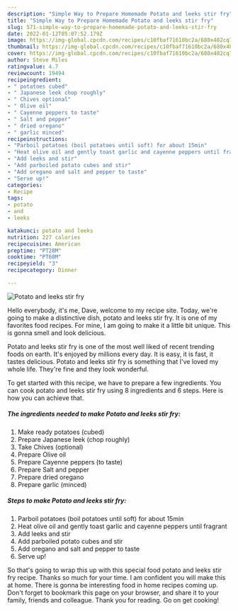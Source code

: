 ```yaml
---
description: "Simple Way to Prepare Homemade Potato and leeks stir fry"
title: "Simple Way to Prepare Homemade Potato and leeks stir fry"
slug: 571-simple-way-to-prepare-homemade-potato-and-leeks-stir-fry
date: 2022-01-12T05:07:52.179Z
image: https://img-global.cpcdn.com/recipes/c10fbaf71610bc2a/680x482cq70/potato-and-leeks-stir-fry-recipe-main-photo.jpg
thumbnail: https://img-global.cpcdn.com/recipes/c10fbaf71610bc2a/680x482cq70/potato-and-leeks-stir-fry-recipe-main-photo.jpg
cover: https://img-global.cpcdn.com/recipes/c10fbaf71610bc2a/680x482cq70/potato-and-leeks-stir-fry-recipe-main-photo.jpg
author: Steve Miles
ratingvalue: 4.7
reviewcount: 19494
recipeingredient:
- " potatoes cubed"
- " Japanese leek chop roughly"
- " Chives optional"
- " Olive oil"
- " Cayenne peppers to taste"
- " Salt and pepper"
- " dried oregano"
- " garlic minced"
recipeinstructions:
- "Parboil potatoes (boil potatoes until soft) for about 15min"
- "Heat olive oil and gently toast garlic and cayenne peppers until fragrant"
- "Add leeks and stir"
- "Add parboiled potato cubes and stir"
- "Add oregano and salt and pepper to taste"
- "Serve up!"
categories:
- Recipe
tags:
- potato
- and
- leeks

katakunci: potato and leeks 
nutrition: 227 calories
recipecuisine: American
preptime: "PT28M"
cooktime: "PT60M"
recipeyield: "3"
recipecategory: Dinner

---
```



![Potato and leeks stir fry](https://img-global.cpcdn.com/recipes/c10fbaf71610bc2a/680x482cq70/potato-and-leeks-stir-fry-recipe-main-photo.jpg)

Hello everybody, it's me, Dave, welcome to my recipe site. Today, we're going to make a distinctive dish, potato and leeks stir fry. It is one of my favorites food recipes. For mine, I am going to make it a little bit unique. This is gonna smell and look delicious.

Potato and leeks stir fry is one of the most well liked of recent trending foods on earth. It's enjoyed by millions every day. It is easy, it is fast, it tastes delicious. Potato and leeks stir fry is something that I've loved my whole life. They're fine and they look wonderful.




To get started with this recipe, we have to prepare a few ingredients. You can cook potato and leeks stir fry using 8 ingredients and 6 steps. Here is how you can achieve that.

<!--inarticleads1-->

##### The ingredients needed to make Potato and leeks stir fry:

1. Make ready  potatoes (cubed)
1. Prepare  Japanese leek (chop roughly)
1. Take  Chives (optional)
1. Prepare  Olive oil
1. Prepare  Cayenne peppers (to taste)
1. Prepare  Salt and pepper
1. Prepare  dried oregano
1. Prepare  garlic (minced)




<!--inarticleads2-->

##### Steps to make Potato and leeks stir fry:

1. Parboil potatoes (boil potatoes until soft) for about 15min
1. Heat olive oil and gently toast garlic and cayenne peppers until fragrant
1. Add leeks and stir
1. Add parboiled potato cubes and stir
1. Add oregano and salt and pepper to taste
1. Serve up!




So that's going to wrap this up with this special food potato and leeks stir fry recipe. Thanks so much for your time. I am confident you will make this at home. There is gonna be interesting food in home recipes coming up. Don't forget to bookmark this page on your browser, and share it to your family, friends and colleague. Thank you for reading. Go on get cooking!
